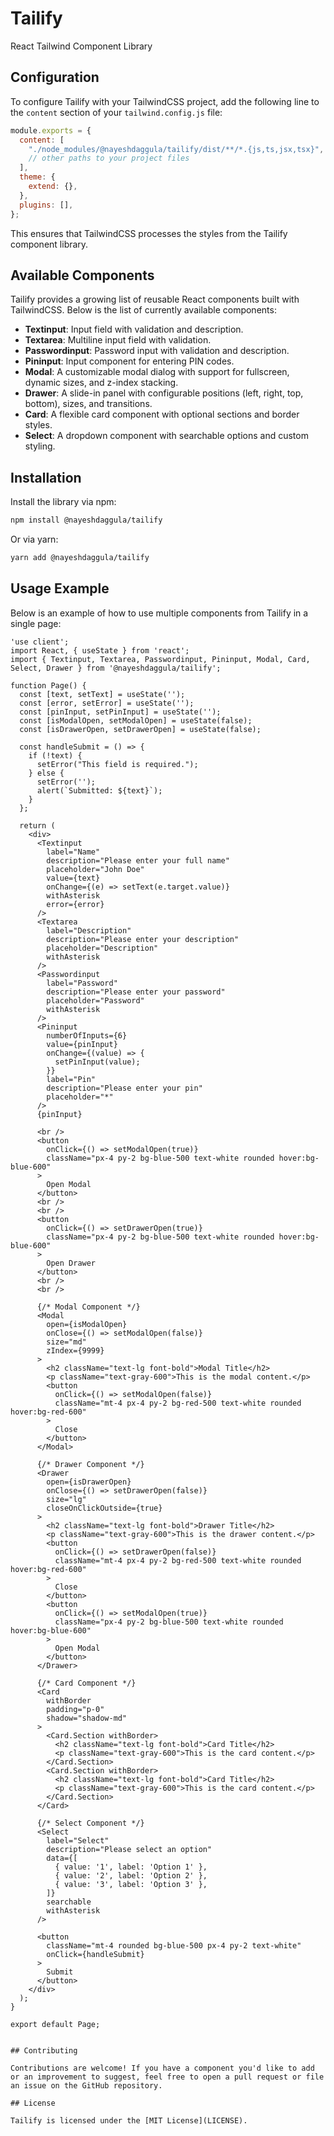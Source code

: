 # Tailify

React Tailwind Component Library

## Configuration

To configure Tailify with your TailwindCSS project, add the following line to the `content` section of your `tailwind.config.js` file:

```javascript
module.exports = {
  content: [
    "./node_modules/@nayeshdaggula/tailify/dist/**/*.{js,ts,jsx,tsx}",
    // other paths to your project files
  ],
  theme: {
    extend: {},
  },
  plugins: [],
};
```

This ensures that TailwindCSS processes the styles from the Tailify component library.

## Available Components

Tailify provides a growing list of reusable React components built with TailwindCSS. Below is the list of currently available components:

- **Textinput**: Input field with validation and description.
- **Textarea**: Multiline input field with validation.
- **Passwordinput**: Password input with validation and description.
- **Pininput**: Input component for entering PIN codes.
- **Modal**: A customizable modal dialog with support for fullscreen, dynamic sizes, and z-index stacking.
- **Drawer**: A slide-in panel with configurable positions (left, right, top, bottom), sizes, and transitions.
- **Card**: A flexible card component with optional sections and border styles.
- **Select**: A dropdown component with searchable options and custom styling.

## Installation

Install the library via npm:

```bash
npm install @nayeshdaggula/tailify
```

Or via yarn:

```bash
yarn add @nayeshdaggula/tailify
```

## Usage Example

Below is an example of how to use multiple components from Tailify in a single page:

```tsx
'use client';
import React, { useState } from 'react';
import { Textinput, Textarea, Passwordinput, Pininput, Modal, Card, Select, Drawer } from '@nayeshdaggula/tailify';

function Page() {
  const [text, setText] = useState('');
  const [error, setError] = useState('');
  const [pinInput, setPinInput] = useState('');
  const [isModalOpen, setModalOpen] = useState(false);
  const [isDrawerOpen, setDrawerOpen] = useState(false);

  const handleSubmit = () => {
    if (!text) {
      setError("This field is required.");
    } else {
      setError('');
      alert(`Submitted: ${text}`);
    }
  };

  return (
    <div>
      <Textinput
        label="Name"
        description="Please enter your full name"
        placeholder="John Doe"
        value={text}
        onChange={(e) => setText(e.target.value)}
        withAsterisk
        error={error}
      />
      <Textarea
        label="Description"
        description="Please enter your description"
        placeholder="Description"
        withAsterisk
      />
      <Passwordinput
        label="Password"
        description="Please enter your password"
        placeholder="Password"
        withAsterisk
      />
      <Pininput
        numberOfInputs={6}
        value={pinInput}
        onChange={(value) => {
          setPinInput(value);
        }}
        label="Pin"
        description="Please enter your pin"
        placeholder="*"
      />
      {pinInput}

      <br />
      <button
        onClick={() => setModalOpen(true)}
        className="px-4 py-2 bg-blue-500 text-white rounded hover:bg-blue-600"
      >
        Open Modal
      </button>
      <br />
      <br />
      <button
        onClick={() => setDrawerOpen(true)}
        className="px-4 py-2 bg-blue-500 text-white rounded hover:bg-blue-600"
      >
        Open Drawer
      </button>
      <br />
      <br />

      {/* Modal Component */}
      <Modal
        open={isModalOpen}
        onClose={() => setModalOpen(false)}
        size="md"
        zIndex={9999}
      >
        <h2 className="text-lg font-bold">Modal Title</h2>
        <p className="text-gray-600">This is the modal content.</p>
        <button
          onClick={() => setModalOpen(false)}
          className="mt-4 px-4 py-2 bg-red-500 text-white rounded hover:bg-red-600"
        >
          Close
        </button>
      </Modal>

      {/* Drawer Component */}
      <Drawer
        open={isDrawerOpen}
        onClose={() => setDrawerOpen(false)}
        size="lg"
        closeOnClickOutside={true}
      >
        <h2 className="text-lg font-bold">Drawer Title</h2>
        <p className="text-gray-600">This is the drawer content.</p>
        <button
          onClick={() => setDrawerOpen(false)}
          className="mt-4 px-4 py-2 bg-red-500 text-white rounded hover:bg-red-600"
        >
          Close
        </button>
        <button
          onClick={() => setModalOpen(true)}
          className="px-4 py-2 bg-blue-500 text-white rounded hover:bg-blue-600"
        >
          Open Modal
        </button>
      </Drawer>

      {/* Card Component */}
      <Card
        withBorder
        padding="p-0"
        shadow="shadow-md"
      >
        <Card.Section withBorder>
          <h2 className="text-lg font-bold">Card Title</h2>
          <p className="text-gray-600">This is the card content.</p>
        </Card.Section>
        <Card.Section withBorder>
          <h2 className="text-lg font-bold">Card Title</h2>
          <p className="text-gray-600">This is the card content.</p>
        </Card.Section>
      </Card>

      {/* Select Component */}
      <Select
        label="Select"
        description="Please select an option"
        data={[
          { value: '1', label: 'Option 1' },
          { value: '2', label: 'Option 2' },
          { value: '3', label: 'Option 3' },
        ]}
        searchable
        withAsterisk
      />

      <button
        className="mt-4 rounded bg-blue-500 px-4 py-2 text-white"
        onClick={handleSubmit}
      >
        Submit
      </button>
    </div>
  );
}

export default Page;
```


```

## Contributing

Contributions are welcome! If you have a component you'd like to add or an improvement to suggest, feel free to open a pull request or file an issue on the GitHub repository.

## License

Tailify is licensed under the [MIT License](LICENSE).

